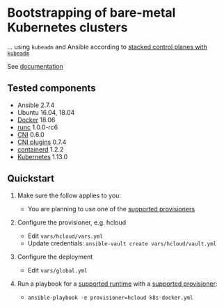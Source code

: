 # Bootstrapping of bare-metal Kubernetes clusters

... using `kubeadm` and Ansible according to [stacked control planes with `kubeadm`](https://kubernetes.io/docs/setup/independent/high-availability/#stacked-control-plane-and-etcd-nodes)

See [documentation](docs)

## Tested components

- Ansible 2.7.4
- Ubuntu 16.04, 18.04
- [Docker](https://docs.docker.com/engine/release-notes/) 18.06
- [runc](https://github.com/opencontainers/runc/releases/latest) 1.0.0-rc6
- [CNI](https://github.com/containernetworking/cni/releases/latest) 0.6.0
- [CNI plugins](https://github.com/containernetworking/plugins/releases/latest) 0.7.4
- [containerd](https://github.com/containerd/containerd/releases/latest) 1.2.2
- [Kubernetes](https://kubernetes.io/docs/setup/release/notes/) 1.13.0

## Quickstart

1. Make sure the follow applies to you:
    - You are planning to use one of the [supported provisioners](docs/provisioners.md)

1. Configure the provisioner, e.g. hcloud
    - Edit `vars/hcloud/vars.yml`
    - Update credentials: `ansible-vault create vars/hcloud/vault.yml`

1. Configure the deployment
    - Edit `vars/global.yml`

1. Run a playbook for a [supported runtime](docs/runtimes.md) with a [supported provisioner](docs/provisioners.md):
    - `ansible-playbook -e provisioner=hcloud k8s-docker.yml`
